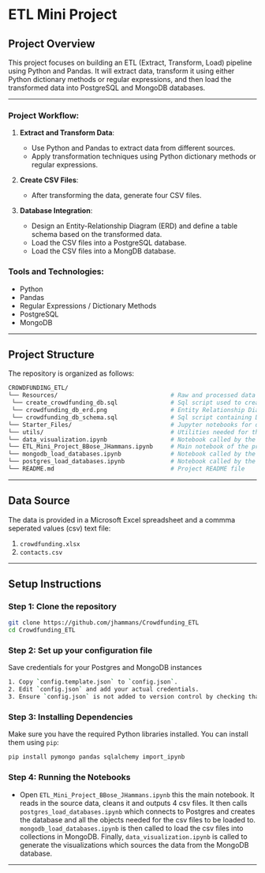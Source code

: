 # ETL Mini Project

## Project Overview

This project focuses on building an ETL (Extract, Transform, Load) pipeline using Python and Pandas. It will extract data, transform it using either Python dictionary methods or regular expressions, and then load the transformed data into PostgreSQL and MongoDB databases.

---

### Project Workflow:

1. **Extract and Transform Data**: 
   - Use Python and Pandas to extract data from different sources.
   - Apply transformation techniques using Python dictionary methods or regular expressions.

2. **Create CSV Files**: 
   - After transforming the data, generate four CSV files.
   
3. **Database Integration**: 
   - Design an Entity-Relationship Diagram (ERD) and define a table schema based on the transformed data.
   - Load the CSV files into a PostgreSQL database.
   - Load the CSV files into a MongDB database.

### Tools and Technologies:
- Python
- Pandas
- Regular Expressions / Dictionary Methods
- PostgreSQL
- MongoDB

---

## Project Structure

The repository is organized as follows:
```bash
CROWDFUNDING_ETL/
└── Resources/                                # Raw and processed data files
 └── create_crowdfunding_db.sql               # Sql script used to create Postgres database
 └── crowdfunding_db_erd.png                  # Entity Relationship Diagram (ERD)
 └── crowdfunding_db_schema.sql               # Sql script containing DDL to create tables and other database objects
└── Starter_Files/                            # Jupyter notebooks for data indivdual notebooks     
└── utils/                                    # Utilities needed for the program 
└── data_visualization.ipynb                  # Notebook called by the main notebook to generate visualizations from MongoDB
└── ETL_Mini_Project_BBose_JHammans.ipynb     # Main notebook of the project
└── mongodb_load_databases.ipynb              # Notebook called by the main notebook to load output csv files to MongoDB
└── postgres_load_databases.ipynb             # Notebook called by the main notebook to load output csv files to Postgres
└── README.md                                 # Project README file
```

---

## Data Source

The data is provided in a Microsoft Excel spreadsheet and a commma seperated values (csv) text file:
1.  `crowdfunding.xlsx` 
2.  `contacts.csv`

---

## Setup Instructions

### Step 1: Clone the repository
```bash
git clone https://github.com/jhammans/Crowdfunding_ETL
cd Crowdfunding_ETL
```

### Step 2: Set up your configuration file

Save credentials for your Postgres and MongoDB instances

```bash
1. Copy `config.template.json` to `config.json`.
2. Edit `config.json` and add your actual credentials.
3. Ensure `config.json` is not added to version control by checking that it is listed in `.gitignore`.
```

### Step 3: Installing Dependencies

Make sure you have the required Python libraries installed. You can install them using `pip`:

```bash
pip install pymongo pandas sqlalchemy import_ipynb
```

### Step 4: Running the Notebooks

- Open `ETL_Mini_Project_BBose_JHammans.ipynb` this the main notebook.  It reads in the source data, cleans it and outputs 4 csv files.  It then calls `postgres_load_databases.ipynb` which connects to Postgres and creates the database and all the objects needed for the csv files to be loaded to.  `mongodb_load_databases.ipynb` is then called to load the csv files into collections in MongoDB. Finally, `data_visualization.ipynb` is called to generate the visualizations which sources the data from the MongoDB database.

---